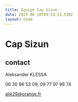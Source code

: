 ```yaml
---
title: Équipe Cap Sizun
date: 2025-06-20T09:53:13.538Z
layout: team
---
```


# Cap Sizun



## contact 

Aleksander KLESSA

06 30 96 53 09, 09 77 97 96 74

alik29@orange.fr

